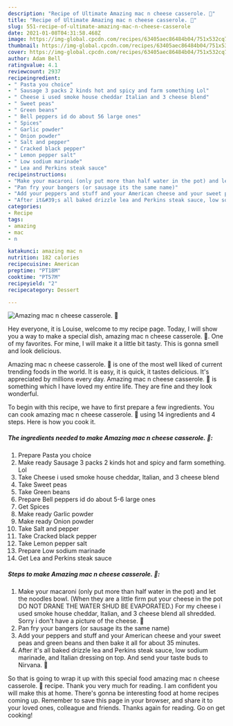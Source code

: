 ```yaml
---
description: "Recipe of Ultimate Amazing mac n cheese casserole. 🙂"
title: "Recipe of Ultimate Amazing mac n cheese casserole. 🙂"
slug: 551-recipe-of-ultimate-amazing-mac-n-cheese-casserole
date: 2021-01-08T04:31:58.468Z
image: https://img-global.cpcdn.com/recipes/63405aec86484b04/751x532cq70/amazing-mac-n-cheese-casserole-🙂-recipe-main-photo.jpg
thumbnail: https://img-global.cpcdn.com/recipes/63405aec86484b04/751x532cq70/amazing-mac-n-cheese-casserole-🙂-recipe-main-photo.jpg
cover: https://img-global.cpcdn.com/recipes/63405aec86484b04/751x532cq70/amazing-mac-n-cheese-casserole-🙂-recipe-main-photo.jpg
author: Adam Bell
ratingvalue: 4.1
reviewcount: 2937
recipeingredient:
- " Pasta you choice"
- " Sausage 3 packs 2 kinds hot and spicy and farm something Lol"
- " Cheese i used smoke house cheddar Italian and 3 cheese blend"
- " Sweet peas"
- " Green beans"
- " Bell peppers id do about 56 large ones"
- " Spices"
- " Garlic powder"
- " Onion powder"
- " Salt and pepper"
- " Cracked black pepper"
- " Lemon pepper salt"
- " Low sodium marinade"
- " Lea and Perkins steak sauce"
recipeinstructions:
- "Make your macaroni (only put more than half water in the pot) and let the noodles bowl. (When they are a little firm put your cheese in the pot DO NOT DRANE THE WATER SHUD BE EVAPORATED.) For my cheese i used smoke house cheddar, Italian, and 3 cheese blend all shredded. Sorry i don&#39;t have a picture of the cheese. 🙂"
- "Pan fry your bangers (or sausage its the same name)"
- "Add your peppers and stuff and your American cheese and your sweet peas and green beans and then bake it all for about 35 minutes."
- "After it&#39;s all baked drizzle lea and Perkins steak sauce, low sodium marinade, and Italian dressing on top. And send your taste buds to Nirvana. 🙂"
categories:
- Recipe
tags:
- amazing
- mac
- n

katakunci: amazing mac n 
nutrition: 182 calories
recipecuisine: American
preptime: "PT18M"
cooktime: "PT57M"
recipeyield: "2"
recipecategory: Dessert

---
```



![Amazing mac n cheese casserole. 🙂](https://img-global.cpcdn.com/recipes/63405aec86484b04/751x532cq70/amazing-mac-n-cheese-casserole-🙂-recipe-main-photo.jpg)

Hey everyone, it is Louise, welcome to my recipe page. Today, I will show you a way to make a special dish, amazing mac n cheese casserole. 🙂. One of my favorites. For mine, I will make it a little bit tasty. This is gonna smell and look delicious.

Amazing mac n cheese casserole. 🙂 is one of the most well liked of current trending foods in the world. It is easy, it is quick, it tastes delicious. It's appreciated by millions every day. Amazing mac n cheese casserole. 🙂 is something which I have loved my entire life. They are fine and they look wonderful.




To begin with this recipe, we have to first prepare a few ingredients. You can cook amazing mac n cheese casserole. 🙂 using 14 ingredients and 4 steps. Here is how you cook it.

<!--inarticleads1-->

##### The ingredients needed to make Amazing mac n cheese casserole. 🙂:

1. Prepare  Pasta you choice
1. Make ready  Sausage 3 packs 2 kinds hot and spicy and farm something. Lol
1. Take  Cheese i used smoke house cheddar, Italian, and 3 cheese blend
1. Take  Sweet peas
1. Take  Green beans
1. Prepare  Bell peppers id do about 5-6 large ones
1. Get  Spices
1. Make ready  Garlic powder
1. Make ready  Onion powder
1. Take  Salt and pepper
1. Take  Cracked black pepper
1. Take  Lemon pepper salt
1. Prepare  Low sodium marinade
1. Get  Lea and Perkins steak sauce




<!--inarticleads2-->

##### Steps to make Amazing mac n cheese casserole. 🙂:

1. Make your macaroni (only put more than half water in the pot) and let the noodles bowl. (When they are a little firm put your cheese in the pot DO NOT DRANE THE WATER SHUD BE EVAPORATED.) For my cheese i used smoke house cheddar, Italian, and 3 cheese blend all shredded. Sorry i don&#39;t have a picture of the cheese. 🙂
1. Pan fry your bangers (or sausage its the same name)
1. Add your peppers and stuff and your American cheese and your sweet peas and green beans and then bake it all for about 35 minutes.
1. After it&#39;s all baked drizzle lea and Perkins steak sauce, low sodium marinade, and Italian dressing on top. And send your taste buds to Nirvana. 🙂




So that is going to wrap it up with this special food amazing mac n cheese casserole. 🙂 recipe. Thank you very much for reading. I am confident you will make this at home. There's gonna be interesting food at home recipes coming up. Remember to save this page in your browser, and share it to your loved ones, colleague and friends. Thanks again for reading. Go on get cooking!
